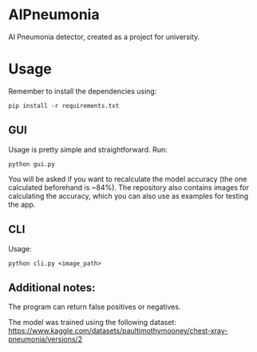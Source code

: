 # AIPneumonia
AI Pneumonia detector, created as a project for university.

# Usage
Remember to install the dependencies using:
```
pip install -r requirements.txt
```
## GUI
Usage is pretty simple and straightforward. Run:
```
python gui.py
```
You will be asked if you want to recalculate the model accuracy (the one calculated beforehand is ~84%).  The repository also contains images for calculating the accuracy, which you can also use as examples for testing the app.

## CLI
Usage:
```
python cli.py <image_path>
```

## Additional notes:
The program can return false positives or negatives.

The model was trained using the following dataset: https://www.kaggle.com/datasets/paultimothymooney/chest-xray-pneumonia/versions/2

